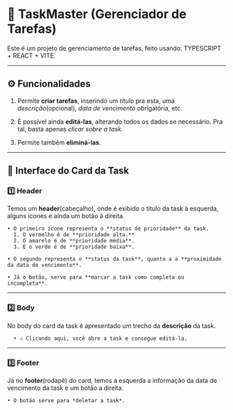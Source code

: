 # 🎯 TaskMaster (Gerenciador de Tarefas)

  Este é um projeto de gerenciamento de tarefas, feito usando: TYPESCRIPT + REACT + VITE.

  ---
  
## ⚙️ Funcionalidades

  1. Permite **criar tarefas**, inserindo um *título* pra esta, uma *descrição*(opcional), *data de vencimento* obrigatória, etc.

  2. É possível ainda **editá-las**, alterando todos os dados se necessário. Pra tal, basta apenas *clicar sobre a task*.

  3. Permite também **eliminá-las**.

  ---

## 🧩 Interface do Card da Task

### 1️⃣ Header

  Temos um **header**(cabeçalho), onde é exibido o título da task à esquerda, alguns ícones e ainda um botão à direita.
  
  ```
  • O primeiro ícone representa o **status de prioridade** da task.
    1. O vermelho é de **prioridade alta.**
    2. O amarelo é de **prioridade média**.
    3. E o verde é de **prioridade baixa**.

  • O segundo representa o **status da task**, quanto a a **proximidade da data de vencimento**.

  • Já o botão, serve para **marcar a task como completa ou incompleta**.
```
  ---

### 2️⃣ Body

  No body do card da task é apresentado um trecho da **descrição** da task.
```
  • ⚠️ Clicando aqui, você abre a task e consegue editá-la.
```
  ---

### 3️⃣ Footer

  Já no **footer**(rodapê) do card, temos a esquerda a informação da data de vencimento da task e um botão a direita.
  ```
  • O botão serve para *deletar a task*.
  ```